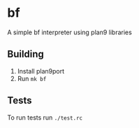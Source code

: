 # bf
A simple bf interpreter using plan9 libraries

## Building
1. Install plan9port
2. Run `mk bf`

## Tests
To run tests run `./test.rc`
